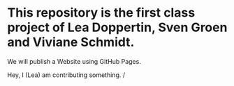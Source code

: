 # This repository is the first class project of Lea Doppertin, Sven Groen and Viviane Schmidt.
We will publish a Website using GitHub Pages.

Hey, I (Lea) am contributing something. /
